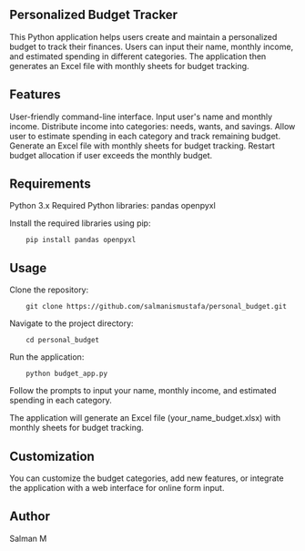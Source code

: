 ## Personalized Budget Tracker


This Python application helps users create and maintain a personalized budget to track their finances. Users can input their name, monthly income, and estimated spending in different categories. The application then generates an Excel file with monthly sheets for budget tracking.

## Features
User-friendly command-line interface.
Input user's name and monthly income.
Distribute income into categories: needs, wants, and savings.
Allow user to estimate spending in each category and track remaining budget.
Generate an Excel file with monthly sheets for budget tracking.
Restart budget allocation if user exceeds the monthly budget.

## Requirements
Python 3.x
Required Python libraries:
pandas
openpyxl

Install the required libraries using pip:



		pip install pandas openpyxl

## Usage

Clone the repository:

		git clone https://github.com/salmanismustafa/personal_budget.git

Navigate to the project directory:


		cd personal_budget

Run the application:

		python budget_app.py

Follow the prompts to input your name, monthly income, and estimated spending in each category.

The application will generate an Excel file (your_name_budget.xlsx) with monthly sheets for budget tracking.

## Customization

You can customize the budget categories, add new features, or integrate the application with a web interface for online form input.

## Author

Salman M


